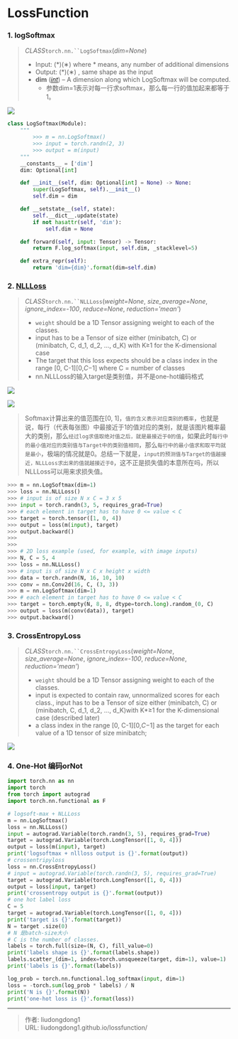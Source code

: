 # LossFunction


### 1. logSoftmax

> *CLASS*`torch.nn.``LogSoftmax`(*dim=None*)
>
> - Input: (*)(∗) where * means, any number of additional dimensions
> - Output: (*)(∗) , same shape as the input
> - **dim** ([*int*](https://docs.python.org/3/library/functions.html#int)) – A dimension along which LogSoftmax will be computed.
>   - 参数dim=1表示对每一行求softmax，那么每一行的值加起来都等于1。

![](https://gitee.com/github-25970295/blogpictureV2/raw/master/image-20210531074733359.png)

```python
class LogSoftmax(Module):
    """
        >>> m = nn.LogSoftmax()
        >>> input = torch.randn(2, 3)
        >>> output = m(input)
    """
    __constants__ = ['dim']
    dim: Optional[int]

    def __init__(self, dim: Optional[int] = None) -> None:
        super(LogSoftmax, self).__init__()
        self.dim = dim

    def __setstate__(self, state):
        self.__dict__.update(state)
        if not hasattr(self, 'dim'):
            self.dim = None

    def forward(self, input: Tensor) -> Tensor:
        return F.log_softmax(input, self.dim, _stacklevel=5)

    def extra_repr(self):
        return 'dim={dim}'.format(dim=self.dim)
```

### 2. [NLLLoss](https://pytorch.org/docs/stable/generated/torch.nn.NLLLoss.html?highlight=nllloss#torch.nn.NLLLoss)

> *CLASS*`torch.nn.``NLLLoss`(*weight=None*, *size_average=None*, *ignore_index=-100*, *reduce=None*, *reduction='mean'*)
>
> -  `weight` should be a 1D Tensor assigning weight to each of the classes. 
> - input has to be a Tensor of size either (minibatch, C) or (minibatch, C, d_1, d_2, ..., d_K) with K≥1 for the K-dimensional case
> - The target that this loss expects should be a class index in the range [0, C-1][0,*C*−1] where C = number of classes
> - nn.NLLLoss的输入target是类别值，并不是one-hot编码格式

![](https://gitee.com/github-25970295/blogpictureV2/raw/master/image-20210531075700185.png)

![](https://gitee.com/github-25970295/blogpictureV2/raw/master/image-20210531080334224.png)

> Softmax计算出来的值范围在[0, 1]，`值的含义表示对应类别的概率`，也就是说，每行（代表每张图）中最接近于1的值对应的类别，就是该图片概率最大的类别，那么`经过log求值取绝对值之后，就是最接近于0的值`，如果此时`每行中的最小值对应的类别值与Target中的类别值相同`，那么`每行中的最小值求和取平均就是最小`，极端的情况就是0。总结一下就是，`input的预测值与Target的值越接近，NLLLoss求出来的值就越接近于0`，这不正是损失值的本意所在吗，所以NLLLoss可以用来求损失值。

```python
>>> m = nn.LogSoftmax(dim=1)
>>> loss = nn.NLLLoss()
>>> # input is of size N x C = 3 x 5
>>> input = torch.randn(3, 5, requires_grad=True)
>>> # each element in target has to have 0 <= value < C
>>> target = torch.tensor([1, 0, 4])
>>> output = loss(m(input), target)
>>> output.backward()
>>>
>>>
>>> # 2D loss example (used, for example, with image inputs)
>>> N, C = 5, 4
>>> loss = nn.NLLLoss()
>>> # input is of size N x C x height x width
>>> data = torch.randn(N, 16, 10, 10)
>>> conv = nn.Conv2d(16, C, (3, 3))
>>> m = nn.LogSoftmax(dim=1)
>>> # each element in target has to have 0 <= value < C
>>> target = torch.empty(N, 8, 8, dtype=torch.long).random_(0, C)
>>> output = loss(m(conv(data)), target)
>>> output.backward()
```

### 3. CrossEntropyLoss

> *CLASS*`torch.nn.``CrossEntropyLoss`(*weight=None*, *size_average=None*, *ignore_index=-100*, *reduce=None*, *reduction='mean'*)
>
> -  `weight` should be a 1D Tensor assigning weight to each of the classes.
> -  input is expected to contain raw, unnormalized scores for each class., input has to be a Tensor of size either (minibatch, C) or (minibatch, C, d_1, d_2, ..., d_K)with  K*≥1 for the K-dimensional case (described later)
> - a class index in the range [0, C-1][0,*C*−1] as the target for each value of a 1D tensor of size minibatch;

![](https://gitee.com/github-25970295/blogpictureV2/raw/master/image-20210531080926887.png)

### 4. One-Hot 编码orNot

```python
import torch.nn as nn
import torch
from torch import autograd
import torch.nn.functional as F

# logsoft-max + NLLLoss
m = nn.LogSoftmax()
loss = nn.NLLLoss()
input = autograd.Variable(torch.randn(3, 5), requires_grad=True)
target = autograd.Variable(torch.LongTensor([1, 0, 4]))
output = loss(m(input), target)
print('logsoftmax + nllloss output is {}'.format(output))
# crossentripyloss
loss = nn.CrossEntropyLoss()
# input = autograd.Variable(torch.randn(3, 5), requires_grad=True)
target = autograd.Variable(torch.LongTensor([1, 0, 4]))
output = loss(input, target)
print('crossentropy output is {}'.format(output))
# one hot label loss
C = 5
target = autograd.Variable(torch.LongTensor([1, 0, 4]))
print('target is {}'.format(target))
N = target .size(0)
# N 是batch-size大小
# C is the number of classes.
labels = torch.full(size=(N, C), fill_value=0)
print('labels shape is {}'.format(labels.shape))
labels.scatter_(dim=1, index=torch.unsqueeze(target, dim=1), value=1)  #one-hot 编码
print('labels is {}'.format(labels))

log_prob = torch.nn.functional.log_softmax(input, dim=1)
loss = -torch.sum(log_prob * labels) / N
print('N is {}'.format(N))
print('one-hot loss is {}'.format(loss))
```



---

> 作者: liudongdong1  
> URL: liudongdong1.github.io/lossfunction/  

